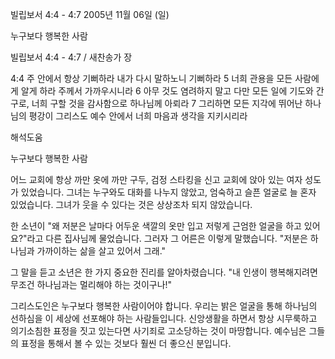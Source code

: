 빌립보서 4:4 - 4:7 
2005년 11월 06일 (일)

누구보다 행복한 사람



빌립보서 4:4 - 4:7 / 새찬송가  장


4:4 주 안에서 항상 기뻐하라 내가 다시 말하노니 기뻐하라 5 너희 관용을 모든 사람에게 알게 하라 주께서 가까우시니라 6 아무 것도 염려하지 말고 다만 모든 일에 기도와 간구로, 너희 구할 것을 감사함으로 하나님께 아뢰라 7 그리하면 모든 지각에 뛰어난 하나님의 평강이 그리스도 예수 안에서 너희 마음과 생각을 지키시리라

해석도움





누구보다 행복한 사람 

어느 교회에 항상 까만 옷에 까만 구두, 검정 스타킹을 신고 교회에 앉아 있는 여자 성도가 있었습니다. 그녀는 누구와도 대화를 나누지 않았고, 엄숙하고 슬픈 얼굴로 늘 혼자 있었습니다. 그녀가 웃을 수 있다는 것은 상상조차 되지 않았습니다. 

한 소년이 "왜 저분은 날마다 어두운 색깔의 옷만 입고 저렇게 근엄한 얼굴을 하고 있어요?"라고 다른 집사님께 물었습니다. 그러자 그 어른은 이렇게 말했습니다. "저분은 하나님과 가까이하는 삶을 살고 있어서 그래." 

그 말을 듣고 소년은 한 가지 중요한 진리를 알아차렸습니다. "내 인생이 행복해지려면 무조건 하나님과는 멀리해야 하는 것이구나!" 

그리스도인은 누구보다 행복한 사람이어야 합니다. 우리는 밝은 얼굴을 통해 하나님의 선하심을 이 세상에 선포해야 하는 사람들입니다. 신앙생활을 하면서 항상 시무룩하고 의기소침한 표정을 짓고 있는다면 사기죄로 고소당하는 것이 마땅합니다. 예수님은 그들의 표정을 통해서 볼 수 있는 것보다 훨씬 더 좋으신 분입니다.